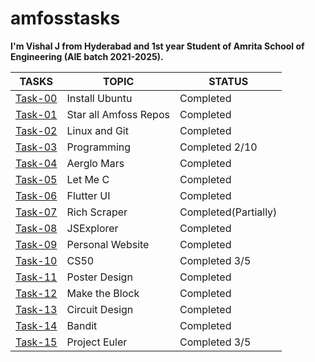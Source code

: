 # amfosstasks

**I'm Vishal J from Hyderabad and 1st year Student of Amrita School of Engineering (AIE batch 2021-2025).**

**TASKS**|**TOPIC**|**STATUS**
---------|---------|----------
[Task-00](https://github.com/vishalj0501/amfosstasks/tree/main/Task-0)|Install Ubuntu|Completed
[Task-01](https://github.com/vishalj0501/amfosstasks/tree/main/Task-1)|Star all Amfoss Repos|Completed
[Task-02](https://github.com/vishalj0501/amfosstasks/tree/main/Task-2)|Linux and Git|Completed
[Task-03](https://github.com/vishalj0501/amfosstasks/tree/main/Task-3)|Programming|Completed 2/10
[Task-04](https://github.com/vishalj0501/amfosstasks/tree/main/Task-4)|Aerglo Mars|Completed
[Task-05](https://github.com/vishalj0501/amfosstasks/tree/main/Task-5)|Let Me C|Completed
[Task-06](https://github.com/vishalj0501/amfosstasks/tree/main/Task-6)|Flutter UI|Completed
[Task-07](https://github.com/vishalj0501/amfosstasks/tree/main/Task-7)|Rich Scraper|Completed(Partially)
[Task-08](https://github.com/vishalj0501/amfosstasks/tree/main/Task-8)|JSExplorer|Completed
[Task-09](https://github.com/vishalj0501/amfosstasks/tree/main/Task-9)|Personal Website|Completed
[Task-10](https://github.com/vishalj0501/amfosstasks/tree/main/Task-10)|CS50|Completed 3/5
[Task-11](https://github.com/vishalj0501/amfosstasks/tree/main/Tasks-11)|Poster Design|Completed
[Task-12](https://github.com/vishalj0501/amfosstasks/tree/main/Tasks-12)|Make the Block|Completed
[Task-13](https://github.com/vishalj0501/amfosstasks/tree/main/Tasks-13)|Circuit Design |Completed
[Task-14](https://github.com/vishalj0501/amfosstasks/tree/main/Tasks-14)|Bandit|Completed
[Task-15](https://github.com/vishalj0501/amfosstasks/tree/main/Tasks-15)|Project Euler|Completed 3/5















